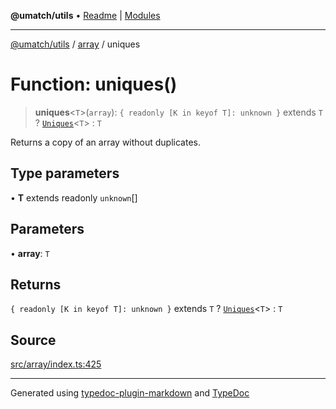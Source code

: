 **@umatch/utils** • [Readme](../../index.md) \| [Modules](../../modules.md)

***

[@umatch/utils](../../modules.md) / [array](../index.md) / uniques

# Function: uniques()

> **uniques**\<`T`\>(`array`): `{ readonly [K in keyof T]: unknown }` extends `T` ? [`Uniques`](../type-aliases/Uniques.md)\<`T`\> : `T`

Returns a copy of an array without duplicates.

## Type parameters

• **T** extends readonly `unknown`[]

## Parameters

• **array**: `T`

## Returns

`{ readonly [K in keyof T]: unknown }` extends `T` ? [`Uniques`](../type-aliases/Uniques.md)\<`T`\> : `T`

## Source

[src/array/index.ts:425](https://github.com/umatch-oficial/utils/blob/7369e19/src/array/index.ts#L425)

***

Generated using [typedoc-plugin-markdown](https://www.npmjs.com/package/typedoc-plugin-markdown) and [TypeDoc](https://typedoc.org/)
